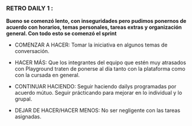 ### RETRO DAILY 1 :

 **Bueno se comenzó lento, con inseguridades pero pudimos ponernos de acuerdo con horarios, temas personales, tareas extras y organización general. Con todo esto se comenzó el sprint**

 * COMENZAR A HACER: Tomar la iniciativa en algunos temas de conversación.

 * HACER MÁS: Que los integrantes del equipo que estén muy atrasados con Playground traten de ponerse al día tanto con la plataforma como con la cursada en general.

 * CONTINUAR HACIENDO: Seguir haciendo dailys programadas por acuerdo mútuo. Seguir prácticando para mejorar en lo individual y lo grupal.

 * DEJAR DE HACER/HACER MENOS: No ser negligente con las tareas asignadas.
